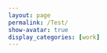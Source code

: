 ```yaml
---
layout: page
permalink: /Test/
show-avatar: true
display_categories: [work]
---
```

<html>
<body>
<script type="text/javascript" src="https://unpkg.com/@babel/polyfill@7.0.0/dist/polyfill.js"></script>
<script type="text/javascript" src="https://unpkg.com/vtk.js"></script>
<script type="text/javascript">  
  var fullScreenRenderer = vtk.Rendering.Misc.vtkFullScreenRenderWindow.newInstance({
    background: [0, 0, 0],
    //rootContainer: document.body,
    containerStyle: { width: '1000px', height: "800px" } 
  });
  var actor = vtk.Rendering.Core.vtkActor.newInstance();
  var mapper = vtk.Rendering.Core.vtkMapper.newInstance(); // this is the right mapper
  var reader = vtk.IO.XML.vtkXMLPolyDataReader.newInstance();
  var camera             = vtk.Rendering.Core.vtkCamera.newInstance();
  const url              = '/assets/img/sub-sub-035_hole_filled.vtp'; 
  actor.setMapper(mapper);  
  reader.setUrl(url);
  mapper.setInputConnection(reader.getOutputPort());
  var renderer = fullScreenRenderer.getRenderer();
  renderer.addActor(actor);
  //renderer.resetCamera(); // after adding actor resetCamera() so that resetCamera() can take into consideration the bounds of all actors in the scene.
  actor.getProperty().setColor(1.0, 1.0, 1.0);
  camera.setPosition(27.519753836746474, 604.1863725248345, -279.2425808488232);
  camera.setViewAngle(30.0);
  camera.zoom(5);
  renderer.setActiveCamera(camera);
  var renderWindow = fullScreenRenderer.getRenderWindow();
  renderWindow.render(); 
</script>
</body>
</html>



